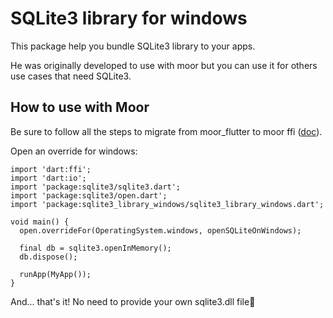 
# SQLite3 library for windows

This package help you bundle SQLite3 library to your apps.

He was originally developed to use with moor but you can use it for others use cases that need SQLite3.

## How to use with Moor

Be sure to follow all the steps to migrate from moor_flutter to moor ffi ([doc](https://moor.simonbinder.eu/docs/other-engines/vm/)).

Open an override for windows:

    import 'dart:ffi';
    import 'dart:io';
    import 'package:sqlite3/sqlite3.dart';
    import 'package:sqlite3/open.dart';
	import 'package:sqlite3_library_windows/sqlite3_library_windows.dart';
    
    void main() {
      open.overrideFor(OperatingSystem.windows, openSQLiteOnWindows);
    
      final db = sqlite3.openInMemory();
      db.dispose();
	  
	  runApp(MyApp());
    }

And... that's it! No need to provide your own sqlite3.dll file🙂

